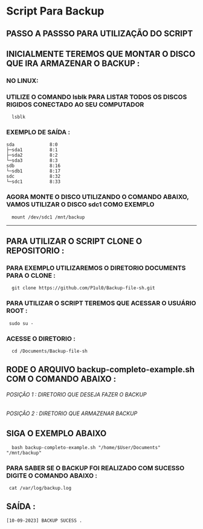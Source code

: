 # Script Para Backup

## PASSO A PASSSO PARA UTILIZAÇÃO DO SCRIPT 

## INICIALMENTE TEREMOS QUE MONTAR O DISCO QUE IRA ARMAZENAR O BACKUP :

### NO LINUX:

###  UTILIZE O COMANDO lsblk PARA LISTAR TODOS OS DISCOS RIGIDOS CONECTADO AO SEU COMPUTADOR 
```
  lsblk
```
### EXEMPLO DE SAÍDA :

```
sda             8:0    
├─sda1          8:1   
├─sda2          8:2   
└─sda3          8:3   
sdb             8:16   
└─sdb1          8:17  
sdc             8:32   
└─sdc1          8:33  

```
  

###  AGORA MONTE O DISCO UTILIZANDO O COMANDO ABAIXO, VAMOS UTILIZAR O DISCO sdc1 COMO EXEMPLO
  
```
  mount /dev/sdc1 /mnt/backup
```

-----------------------------------------------------------------------------------------------

## PARA UTILIZAR O SCRIPT CLONE O REPOSITORIO :
### PARA EXEMPLO UTILIZAREMOS O DIRETORIO DOCUMENTS PARA O CLONE :
```
  git clone https://github.com/P1ul0/Backup-file-sh.git
```

### PARA UTILIZAR O SCRIPT TEREMOS QUE ACESSAR O USUÁRIO ROOT : 

```
 sudo su -
```

### ACESSE O DIRETORIO :

```
  cd /Documents/Backup-file-sh
```

## RODE O ARQUIVO backup-completo-example.sh COM O COMANDO ABAIXO :

###### POSIÇÃO 1 : DIRETORIO QUE DESEJA FAZER O BACKUP
###### POSIÇÃO 2 : DIRETORIO QUE ARMAZENAR BACKUP

## SIGA O EXEMPLO ABAIXO

```
  bash backup-completo-example.sh "/home/$User/Documents" "/mnt/backup" 
```

### PARA SABER SE O BACKUP FOI REALIZADO COM SUCESSO DIGITE O COMANDO ABAIXO :

```
 cat /var/log/backup.log
```

## SAÍDA  :

```
[10-09-2023] BACKUP SUCESS .
```










